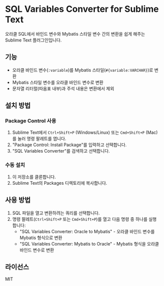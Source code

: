 # SQL Variables Converter for Sublime Text

오라클 SQL에서 바인드 변수와 Mybatis 스타일 변수 간의 변환을 쉽게 해주는 Sublime Text 플러그인입니다.

## 기능

- 오라클 바인드 변수(`:variable`)를 Mybatis 스타일(`#{variable:VARCHAR}`)로 변환
- Mybatis 스타일 변수를 오라클 바인드 변수로 변환
- 문자열 리터럴(따옴표 내부)과 주석 내용은 변환에서 제외

## 설치 방법

### Package Control 사용
1. Sublime Text에서 `Ctrl+Shift+P` (Windows/Linux) 또는 `Cmd+Shift+P` (Mac)를 눌러 명령 팔레트를 엽니다.
2. "Package Control: Install Package"를 입력하고 선택합니다.
3. "SQL Variables Converter"를 검색하고 선택합니다.

### 수동 설치
1. 이 저장소를 클론합니다.
2. Sublime Text의 Packages 디렉토리에 복사합니다.

## 사용 방법

1. SQL 파일을 열고 변환하려는 쿼리를 선택합니다.
2. 명령 팔레트(`Ctrl+Shift+P` 또는 `Cmd+Shift+P`)를 열고 다음 명령 중 하나를 실행합니다:
   - "SQL Variables Converter: Oracle to Mybatis" - 오라클 바인드 변수를 Mybatis 형식으로 변환
   - "SQL Variables Converter: Mybatis to Oracle" - Mybatis 형식을 오라클 바인드 변수로 변환

## 라이선스

MIT
